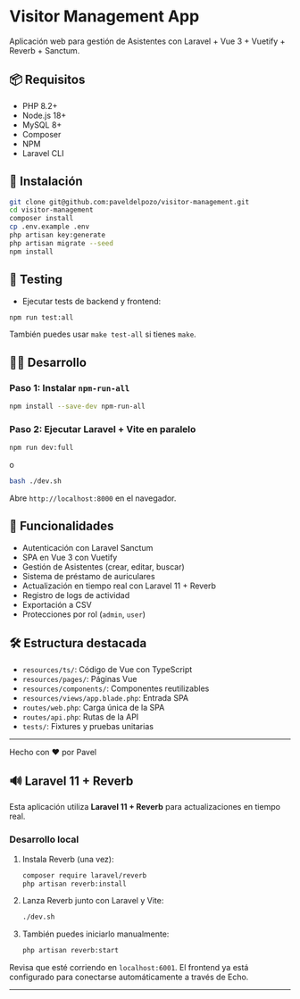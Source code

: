 # Visitor Management App

Aplicación web para gestión de Asistentes con Laravel + Vue 3 + Vuetify + Reverb + Sanctum.

## 📦 Requisitos

- PHP 8.2+
- Node.js 18+
- MySQL 8+
- Composer
- NPM
- Laravel CLI

## 🚀 Instalación

```bash
git clone git@github.com:paveldelpozo/visitor-management.git
cd visitor-management
composer install
cp .env.example .env
php artisan key:generate
php artisan migrate --seed
npm install
```

## 🧪 Testing

- Ejecutar tests de backend y frontend:

```bash
npm run test:all
```

También puedes usar `make test-all` si tienes `make`.

## 🧑‍💻 Desarrollo

### Paso 1: Instalar `npm-run-all`

```bash
npm install --save-dev npm-run-all
```

### Paso 2: Ejecutar Laravel + Vite en paralelo

```bash
npm run dev:full
```

o

```bash
bash ./dev.sh
```

Abre `http://localhost:8000` en el navegador.

## 🧩 Funcionalidades

- Autenticación con Laravel Sanctum
- SPA en Vue 3 con Vuetify
- Gestión de Asistentes (crear, editar, buscar)
- Sistema de préstamo de auriculares
- Actualización en tiempo real con Laravel 11 + Reverb
- Registro de logs de actividad
- Exportación a CSV
- Protecciones por rol (`admin`, `user`)

## 🛠 Estructura destacada

- `resources/ts/`: Código de Vue con TypeScript
- `resources/pages/`: Páginas Vue
- `resources/components/`: Componentes reutilizables
- `resources/views/app.blade.php`: Entrada SPA
- `routes/web.php`: Carga única de la SPA
- `routes/api.php`: Rutas de la API
- `tests/`: Fixtures y pruebas unitarias

---

Hecho con ❤️ por Pavel

## 🔊 Laravel 11 + Reverb

Esta aplicación utiliza **Laravel 11 + Reverb** para actualizaciones en tiempo real.

### Desarrollo local

1. Instala Reverb (una vez):
   ```bash
   composer require laravel/reverb
   php artisan reverb:install
   ```

2. Lanza Reverb junto con Laravel y Vite:
   ```bash
   ./dev.sh
   ```

3. También puedes iniciarlo manualmente:
   ```bash
   php artisan reverb:start
   ```

Revisa que esté corriendo en `localhost:6001`. El frontend ya está configurado para conectarse automáticamente a través de Echo.

---

